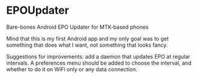 # EPOUpdater
Bare-bones Android EPO Updater for MTK-based phones

Mind that this is my first Android app and my only goal was to get something that does what I want,
 not something that looks fancy.

Suggestions for improvements: add a daemon that updates EPO at regular intervals. A preferences menu
 should be added to choose the interval, and whether to do it on WiFi only or any data connection.
